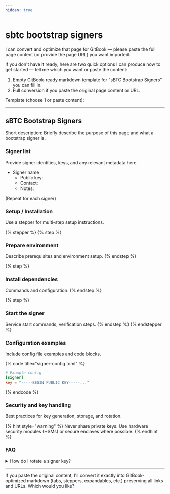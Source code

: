 ```yaml
---
hidden: true
---
```


# sbtc bootstrap signers

I can convert and optimize that page for GitBook — please paste the full page content (or provide the page URL) you want imported.

If you don't have it ready, here are two quick options I can produce now to get started — tell me which you want or paste the content:

1. Empty GitBook-ready markdown template for "sBTC Bootstrap Signers" you can fill in.
2. Full conversion if you paste the original page content or URL.

Template (choose 1 or paste content):

***

## sBTC Bootstrap Signers

Short description: Briefly describe the purpose of this page and what a bootstrap signer is.

### Signer list

Provide signer identities, keys, and any relevant metadata here.

* Signer name
  * Public key:
  * Contact:
  * Notes:

(Repeat for each signer)

### Setup / Installation

Use a stepper for multi-step setup instructions.

{% stepper %}
{% step %}
### Prepare environment

Describe prerequisites and environment setup.
{% endstep %}

{% step %}
### Install dependencies

Commands and configuration.
{% endstep %}

{% step %}
### Start the signer

Service start commands, verification steps.
{% endstep %}
{% endstepper %}

### Configuration examples

Include config file examples and code blocks.

{% code title="signer-config.toml" %}
```toml
# Example config
[signer]
key = "-----BEGIN PUBLIC KEY-----..."
```
{% endcode %}

### Security and key handling

Best practices for key generation, storage, and rotation.

{% hint style="warning" %}
Never share private keys. Use hardware security modules (HSMs) or secure enclaves where possible.
{% endhint %}

### FAQ

<details>

<summary>How do I rotate a signer key?</summary>

Describe key rotation steps.

</details>

***

If you paste the original content, I'll convert it exactly into GitBook-optimized markdown (tabs, steppers, expandables, etc.) preserving all links and URLs. Which would you like?
